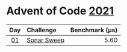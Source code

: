 # Advent of Code [2021](https://adventofcode.com/2021)

|      Day       | Challenge                                          | Benchmark (µs) |
| :------------: | :------------------------------------------------- | -------------: |
| [01](./d01.rs) | [Sonar Sweep](https://adventofcode.com/2021/day/1) |           5.60 |
